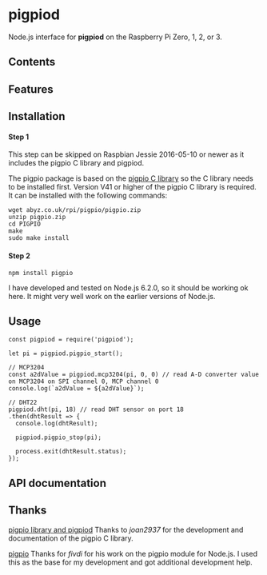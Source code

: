 # pigpiod

Node.js interface for **pigpiod** on the Raspberry Pi Zero, 1, 2, or 3.

## Contents

## Features

## Installation

#### Step 1

This step can be skipped on Raspbian Jessie 2016-05-10 or newer as it includes the pigpio C library and pigpiod.

The pigpio package is based on the
[pigpio C library](https://github.com/joan2937/pigpio) so the C library needs to be installed first. Version V41 or higher of the pigpio C library is
required. It can be installed with the following commands:

```
wget abyz.co.uk/rpi/pigpio/pigpio.zip
unzip pigpio.zip
cd PIGPIO
make
sudo make install
```

#### Step 2

```
npm install pigpio
```

I have developed and tested on Node.js 6.2.0, so it should be working ok here. It might very well work on the earlier versions of Node.js.

## Usage

```
const pigpiod = require('pigpiod');

let pi = pigpiod.pigpio_start();

// MCP3204
const a2dValue = pigpiod.mcp3204(pi, 0, 0) // read A-D converter value on MCP3204 on SPI channel 0, MCP channel 0
console.log(`a2dValue = ${a2dValue}`);

// DHT22
pigpiod.dht(pi, 18) // read DHT sensor on port 18
.then(dhtResult => {
  console.log(dhtResult);

  pigpiod.pigpio_stop(pi);

  process.exit(dhtResult.status);
});
```

## API documentation

## Thanks

[pigpio library and pigpiod](http://abyz.co.uk/rpi/pigpio/) Thanks to _joan2937_ for the development and documentation of the pigpio C library.

[pigpio](https://github.com/fivdi/pigpio) Thanks for _fivdi_ for his work on the pigpio module for Node.js. I used this as the base for my development and got additional development help.
